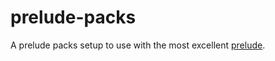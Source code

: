prelude-packs
=============

A prelude packs setup to use with the most excellent [prelude](https://github.com/bbatsov/prelude).
